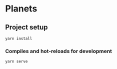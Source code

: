 # Planets

## Project setup
```
yarn install
```

### Compiles and hot-reloads for development
```
yarn serve
```
